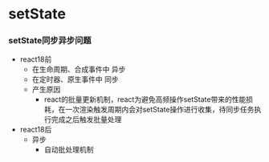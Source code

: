 # setState

### setState同步异步问题
- react18前
    - 在生命周期、合成事件中 异步
    - 在定时器、原生事件中 同步
    - 产生原因
        - react的批量更新机制，react为避免高频操作setState带来的性能损耗，在一次渲染触发周期内会对setState操作进行收集，待同步任务执行完成之后触发批量处理
- react18后
    - 异步
        - 自动批处理机制